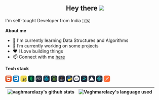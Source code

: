 <h2 align="center">
  Hey there
  <img src="https://media.giphy.com/media/hvRJCLFzcasrR4ia7z/giphy.gif" width="25px"/></br>
  
</h2>

I'm self-tought Developer from India 🇮🇳

**About me**

- 🌱 I'm currently learning Data Structures and Algorithms <br/>
- 🔭 I’m currently working on some projects <br/>
- ❤️ I Love building things <br/>
- 📫 Connect with me [here](https://www.instagram.com/lazy_developer/)

**Tech stack**</br>

<code><img height='20' src="./assets/html.svg"></code>
<code><img height='20' src="./assets/css.svg"></code>
<code><img height='20' src="./assets/js.svg"></code>
<code><img height='20' src="./assets/mongoDB.svg"></code>
<code><img height='20' src="./assets/express.svg"></code>
<code><img height='20' src="./assets/react.svg"></code>
<code><img height='20' src="./assets/node.svg"></code>
<code><img height='20' src="./assets/java.svg"></code>
<code><img height='20' src="./assets/python.svg"></code>
<code><img height='20' src="./assets/next.svg"></code>
<code><img height='20' src="./assets/tailwind.svg"></code>
<code><img height='20' src="./assets/vercel.svg"></code>
<code><img height='20' src="./assets/netlify.svg"></code>
<code><img height='20' src="./assets/postman.svg"></code>
<!-- <code><img height='20' src=""></code> -->

| <a><img align="center" src="https://github-readme-stats.vercel.app/api?username=vaghmarelazy&theme=radical&show_icons=true&hide_border=false&count_private=true)" alt="vaghmarelazy's github stats"></a> | <a><img align="center" src="https://github-readme-stats.vercel.app/api/top-langs/?username=vaghmarelazy&theme=radical&show_icons=true&hide_border=false&layout=compact" alt="Vaghmarelazy's language used"></a> |
| -------------------------------------------------------------------------------------------------------------------------------------------------------------------------------------------------------- | --------------------------------------------------------------------------------------------------------------------------------------------------------------------------------------------------------------- |

<!--
**vaghmarelazy/vaghmarelazy** is a ✨ _special_ ✨ repository because its `README.md` (this file) appears on your GitHub profile.

Here are some ideas to get you started:

- 🔭 I’m currently working on ...
- 🌱 I’m currently learning ...
- 👯 I’m looking to collaborate on ...
- 🤔 I’m looking for help with ...
- 💬 Ask me about ...
- 📫 How to reach me: ...
- 😄 Pronouns: ...
- ⚡ Fun fact: ...
-->
